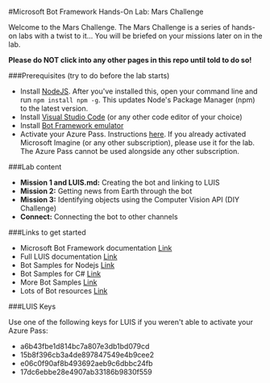 #Microsoft Bot Framework Hands-On Lab: Mars Challenge

Welcome to the Mars Challenge. The Mars Challenge is a series of hands-on labs with a twist to it... You will be briefed on your missions later on in the lab. 

**Please do NOT click into any other pages in this repo until told to do so!**

###Prerequisites (try to do before the lab starts)

- Install [NodeJS](https://nodejs.org/en/). After you've installed this, open your command line and run `npm install npm -g`. This updates Node's Package Manager (npm) to the latest version.
- Install [Visual Studio Code](https://code.visualstudio.com/) (or any other code editor of your choice)
- Install [Bot Framework emulator](https://emulator.botframework.com)
- Activate your Azure Pass. Instructions [here](https://www.microsoftazurepass.com/howto). If you already activated Microsoft Imagine (or any other subscription), please use it for the lab. The Azure Pass cannot be used alongside any other subscription. 

###Lab content

- **Mission 1 and LUIS.md:** Creating the bot and linking to LUIS
- **Mission 2:** Getting news from Earth through the bot
- **Mission 3:** Identifying objects using the Computer Vision API (DIY Challenge)
- **Connect:** Connecting the bot to other channels

###Links to get started

- Microsoft Bot Framework documentation [Link](https://docs.botframework.com/en-us/)
- Full LUIS documentation [Link](https://www.luis.ai/help)
- Bot Samples for Nodejs [Link](https://github.com/Microsoft/BotBuilder/tree/master/Node/examples)
- Bot Samples for C# [Link](https://github.com/Microsoft/BotBuilder/tree/master/CSharp/Samples)
- More Bot Samples [Link](https://github.com/Microsoft/BotBuilder-Samples)
- Lots of Bot resources [Link](https://aka.ms/botresources)

###LUIS Keys

Use one of the following keys for LUIS if you weren't able to activate your Azure Pass:

- a6b43fbe1d814bc7a807e3db1bd079cd
- 15b8f396cb3a4de897847549e4b9cee2
- e06c0f90af8b493692aeb9c6dbbc24fb
- 17dc6ebbe28e4907ab33186b9830f559
